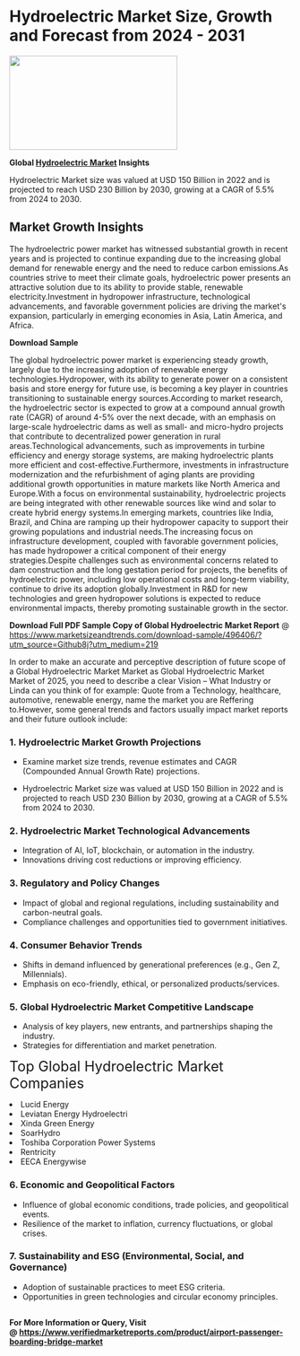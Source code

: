 <H1>Hydroelectric Market Size, Growth and Forecast from 2024 - 2031</H1><img class="aligncenter size-medium wp-image-584254" src="https://thirdeyenews.in/wp-content/uploads/2024/09/Global-Market-Research-300x168.jpeg" alt="" width="300" height="168" /><p><strong>Global&nbsp;<a href="https://www.marketsizeandtrends.com/download-sample/496406/?utm_source=Github8j?utm_medium=219">Hydroelectric Market</a> Insights</strong></p><p>Hydroelectric Market size was valued at USD 150 Billion in 2022 and is projected to reach USD 230 Billion by 2030, growing at a CAGR of 5.5% from 2024 to 2030.</p><p><h2>Market Growth Insights</h2> <p>The hydroelectric power market has witnessed substantial growth in recent years and is projected to continue expanding due to the increasing global demand for renewable energy and the need to reduce carbon emissions.As countries strive to meet their climate goals, hydroelectric power presents an attractive solution due to its ability to provide stable, renewable electricity.Investment in hydropower infrastructure, technological advancements, and favorable government policies are driving the market's expansion, particularly in emerging economies in Asia, Latin America, and Africa.</p> <p><strong>Download Sample</strong></p> <p>The global hydroelectric power market is experiencing steady growth, largely due to the increasing adoption of renewable energy technologies.Hydropower, with its ability to generate power on a consistent basis and store energy for future use, is becoming a key player in countries transitioning to sustainable energy sources.According to market research, the hydroelectric sector is expected to grow at a compound annual growth rate (CAGR) of around 4-5% over the next decade, with an emphasis on large-scale hydroelectric dams as well as small- and micro-hydro projects that contribute to decentralized power generation in rural areas.Technological advancements, such as improvements in turbine efficiency and energy storage systems, are making hydroelectric plants more efficient and cost-effective.Furthermore, investments in infrastructure modernization and the refurbishment of aging plants are providing additional growth opportunities in mature markets like North America and Europe.With a focus on environmental sustainability, hydroelectric projects are being integrated with other renewable sources like wind and solar to create hybrid energy systems.In emerging markets, countries like India, Brazil, and China are ramping up their hydropower capacity to support their growing populations and industrial needs.The increasing focus on infrastructure development, coupled with favorable government policies, has made hydropower a critical component of their energy strategies.Despite challenges such as environmental concerns related to dam construction and the long gestation period for projects, the benefits of hydroelectric power, including low operational costs and long-term viability, continue to drive its adoption globally.Investment in R&D for new technologies and green hydropower solutions is expected to reduce environmental impacts, thereby promoting sustainable growth in the sector.</p> <p><span class=""><strong>Download Full PDF Sample Copy of Global Hydroelectric Market Report</strong> @ <a href="https://www.marketsizeandtrends.com/download-sample/496406/?utm_source=Github8j?utm_medium=219" target="_blank">https://www.marketsizeandtrends.com/download-sample/496406/?utm_source=Github8j?utm_medium=219</a></span></p><p>In order to make an accurate and perceptive description of future scope of a Global&nbsp;Hydroelectric Market Market as Global&nbsp;Hydroelectric Market Market of 2025, you need to describe a clear Vision &ndash; What Industry or Linda can you think of for example: Quote from a Technology, healthcare, automotive, renewable energy, name the market you are Reffering to.However, some general trends and factors usually impact market reports and their future outlook include:</p><h3>1.&nbsp;<strong>Hydroelectric Market Growth Projections</strong></h3><ul><li>Examine market size trends, revenue estimates and CAGR (Compounded Annual Growth Rate) projections.</li><li><p>Hydroelectric Market size was valued at USD 150 Billion in 2022 and is projected to reach USD 230 Billion by 2030, growing at a CAGR of 5.5% from 2024 to 2030.</p></li></ul><h3>2.&nbsp;<strong>Hydroelectric Market Technological Advancements</strong></h3><ul><li>Integration of AI, IoT, blockchain, or automation in the industry.</li><li>Innovations driving cost reductions or improving efficiency.</li></ul><h3>3.&nbsp;<strong>Regulatory and Policy Changes</strong></h3><ul><li>Impact of global and regional regulations, including sustainability and carbon-neutral goals.</li><li>Compliance challenges and opportunities tied to government initiatives.</li></ul><h3>4.&nbsp;<strong>Consumer Behavior Trends</strong></h3><ul><li>Shifts in demand influenced by generational preferences (e.g., Gen Z, Millennials).</li><li>Emphasis on eco-friendly, ethical, or personalized products/services.</li></ul><h3>5.&nbsp;<strong>Global Hydroelectric Market Competitive Landscape</strong></h3><ul><li>Analysis of key players, new entrants, and partnerships shaping the industry.</li><li>Strategies for differentiation and market penetration.</li></ul><p data-pm-slice="1 1 []"><span style="color: inherit; font-family: inherit; font-size: 25px;">Top Global Hydroelectric Market Companies</span></p><div class="" data-test-id=""><p><li>Lucid Energy</li><li> Leviatan Energy Hydroelectri</li><li> Xinda Green Energy</li><li> SoarHydro</li><li> Toshiba Corporation Power Systems</li><li> Rentricity</li><li> EECA Energywise</li></p></div><h3>6.&nbsp;<strong>Economic and Geopolitical Factors</strong></h3><ul><li>Influence of global economic conditions, trade policies, and geopolitical events.</li><li>Resilience of the market to inflation, currency fluctuations, or global crises.</li></ul><h3>7.&nbsp;<strong>Sustainability and ESG (Environmental, Social, and Governance)</strong></h3><ul><li>Adoption of sustainable practices to meet ESG criteria.</li><li>Opportunities in green technologies and circular economy principles.</li></ul><h2><strong style="font-size: 14px;">For More Information or Query, Visit @&nbsp;</strong><a style="background-color: #ffffff; font-size: 14px;" href="https://www.marketsizeandtrends.com/report/hydroelectric-market/" target="_blank">https://www.verifiedmarketreports.com/product/airport-passenger-boarding-bridge-market</a></h2>